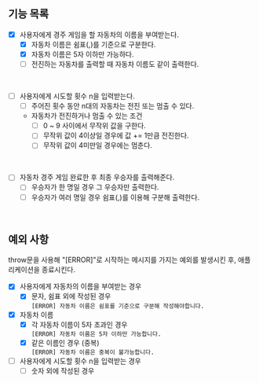 ## 기능 목록

- [x] 사용자에게 경주 게임을 할 자동차의 이름을 부여받는다.
  - [x] 자동차 이름은 쉼표(,)를 기준으로 구분한다.
  - [x] 자동차 이름은 5자 이하만 가능하다.
  - [ ] 전진하는 자동차를 출력할 때 자동차 이름도 같이 출력한다.

<br>

- [ ] 사용자에게 시도할 횟수 n을 입력받는다.
  - [ ] 주어진 횟수 동안 n대의 자동차는 전진 또는 멈출 수 있다.

  - 자동차가 전진하거나 멈출 수 있는 조건
    - [ ] 0 ~ 9 사이에서 무작위 값을 구한다.
    - [ ] 무작위 값이 4이상일 경우에 값 += 1만큼 전진한다.
    - [ ] 무작위 값이 4미만일 경우에는 멈춘다.

<br>

- [ ] 자동차 경주 게임 완료한 후 최종 우승자를 출력해준다.
  - [ ] 우승자가 한 명일 경우 그 우승자만 출력한다. 
  - [ ] 우승자가 여러 명일 경우 쉼표(,)를 이용해 구분해 출력한다.

<br>

## 예외 사항  
throw문을 사용해 "[ERROR]"로 시작하는 메시지를 가지는 예외를 발생시킨 후, 애플리케이션을 종료시킨다.

- [x] 사용자에게 자동차의 이름을 부여받는 경우
  - [x] 문자, 쉼표 외에 작성된 경우  
  ```[ERROR] 자동차 이름은 쉼표를 기준으로 구분해 작성해야합니다.```
- [x] 자동차 이름  
  - [x] 각 자동차 이름이 5자 초과인 경우  
  ```[ERROR] 자동차 이름은 5자 이하만 가능합니다.```
  - [x] 같은 이름인 경우 (중복)   
  ```[ERROR] 자동차 이름은 중복이 불가능합니다.```
- [ ] 사용자에게 시도할 횟수 n을 입력받는 경우
  - [ ] 숫자 외에 작성된 경우